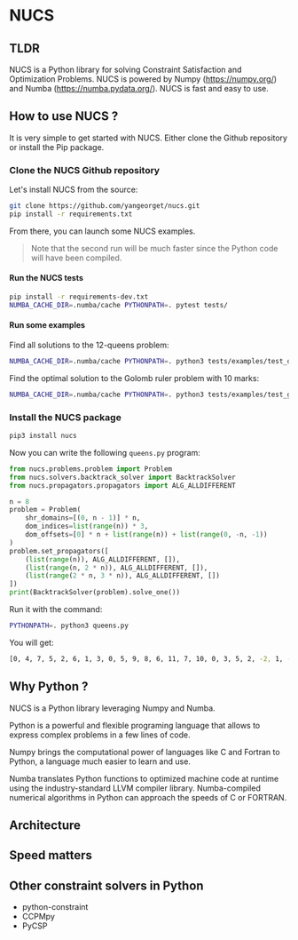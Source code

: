 # NUCS

## TLDR
NUCS is a Python library for solving Constraint Satisfaction and Optimization Problems.
NUCS is powered by Numpy (https://numpy.org/) and Numba (https://numba.pydata.org/).
NUCS is fast and easy to use.


## How to use NUCS ?
It is very simple to get started with NUCS.
Either clone the Github repository or install the Pip package.

### Clone the NUCS Github repository
Let's install NUCS from the source:
```bash
git clone https://github.com/yangeorget/nucs.git
pip install -r requirements.txt
```

From there, you can launch some NUCS examples.  

> Note that the second run will be much faster since the Python code will have been compiled.

#### Run the NUCS tests
```bash
pip install -r requirements-dev.txt
NUMBA_CACHE_DIR=.numba/cache PYTHONPATH=. pytest tests/
```

#### Run some examples
Find all solutions to the 12-queens problem:
```bash
NUMBA_CACHE_DIR=.numba/cache PYTHONPATH=. python3 tests/examples/test_queens.py -n 12
```

Find the optimal solution to the Golomb ruler problem with 10 marks:
```bash
NUMBA_CACHE_DIR=.numba/cache PYTHONPATH=. python3 tests/examples/test_golomb.py -n 10
```

### Install the NUCS package
```bash
pip3 install nucs
````
Now you can write the following `queens.py` program:
```python
from nucs.problems.problem import Problem
from nucs.solvers.backtrack_solver import BacktrackSolver
from nucs.propagators.propagators import ALG_ALLDIFFERENT

n = 8
problem = Problem(
    shr_domains=[(0, n - 1)] * n, 
    dom_indices=list(range(n)) * 3, 
    dom_offsets=[0] * n + list(range(n)) + list(range(0, -n, -1))
)
problem.set_propagators([
    (list(range(n)), ALG_ALLDIFFERENT, []), 
    (list(range(n, 2 * n)), ALG_ALLDIFFERENT, []), 
    (list(range(2 * n, 3 * n)), ALG_ALLDIFFERENT, [])
])
print(BacktrackSolver(problem).solve_one())
```
Run it with the command:
```bash
PYTHONPATH=. python3 queens.py
```
You will get:
```bash
[0, 4, 7, 5, 2, 6, 1, 3, 0, 5, 9, 8, 6, 11, 7, 10, 0, 3, 5, 2, -2, 1, -5, -4]
```

## Why Python ?
NUCS is a Python library leveraging Numpy and Numba.

Python is a powerful and flexible programing language that allows to express complex problems in a few lines of code.

Numpy brings the computational power of languages like C and Fortran to Python, a language much easier to learn and use.

Numba translates Python functions to optimized machine code at runtime using the industry-standard LLVM compiler library. 
Numba-compiled numerical algorithms in Python can approach the speeds of C or FORTRAN.

## Architecture

## Speed matters

## Other constraint solvers in Python
- python-constraint 
- CCPMpy
- PyCSP